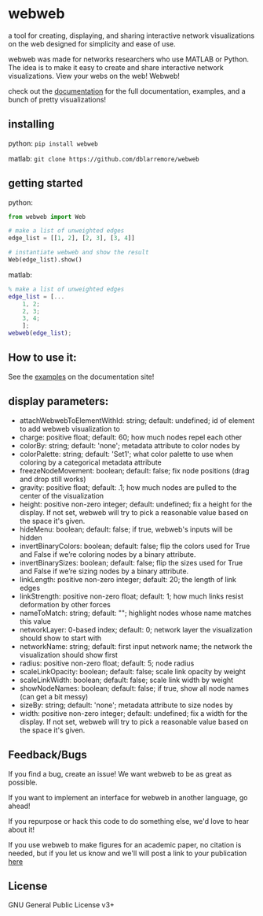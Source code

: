 # webweb
a tool for creating, displaying, and sharing interactive network visualizations on the web designed for simplicity and ease of use.

webweb was made for networks researchers who use MATLAB or Python. The idea is to make it easy to create and share interactive network visualizations. View your webs on the web! Webweb!

check out the [documentation](https://webwebpage.github.io) for the full documentation, examples, and a bunch of pretty visualizations!

## installing

python: 
`pip install webweb`

matlab: 
`git clone https://github.com/dblarremore/webweb`

## getting started
python: 
```python
from webweb import Web

# make a list of unweighted edges
edge_list = [[1, 2], [2, 3], [3, 4]]

# instantiate webweb and show the result
Web(edge_list).show()
```

matlab:
```matlab
% make a list of unweighted edges
edge_list = [...
    1, 2;
    2, 3;
    3, 4;
    ];
webweb(edge_list);
```

## How to use it:

See the [examples](https://webwebpage.github.io/examples/) on the documentation site!

## display parameters:

- attachWebwebToElementWithId: string; default: undefined; id of element to add webweb visualization to
- charge: positive float; default: 60; how much nodes repel each other
- colorBy: string; default: 'none'; metadata attribute to color nodes by
- colorPalette: string; default: 'Set1'; what color palette to use when coloring by a categorical metadata attribute
- freezeNodeMovement: boolean; default: false; fix node positions (drag and drop still works)
- gravity: positive float; default: .1; how much nodes are pulled to the center of the visualization
- height: positive non-zero integer; default: undefined; fix a height for the display. If not set, webweb will try to pick a reasonable value based on the space it's given.
- hideMenu: boolean; default: false; if true, webweb's inputs will be hidden
- invertBinaryColors: boolean; default: false; flip the colors used for True and False if we’re coloring nodes by a binary attribute.
- invertBinarySizes: boolean; default: false; flip the sizes used for True and False if we’re sizing nodes by a binary attribute.
- linkLength: positive non-zero integer; default: 20; the length of link edges
- linkStrength: positive non-zero float; default: 1; how much links resist deformation by other forces
- nameToMatch: string; default: ""; highlight nodes whose name matches this value
- networkLayer: 0-based index; default: 0; network layer the visualization should show to start with
- networkName: string; default: first input network name; the network the visualization should show first
- radius: positive non-zero float; default: 5; node radius
- scaleLinkOpacity: boolean; default: false; scale link opacity by weight
- scaleLinkWidth: boolean; default: false; scale link width by weight
- showNodeNames: boolean; default: false; if true, show all node names (can get a bit messy)
- sizeBy: string; default: 'none'; metadata attribute to size nodes by
- width: positive non-zero integer; default: undefined; fix a width for the display. If not set, webweb will try to pick a reasonable value based on the space it's given.

## Feedback/Bugs

If you find a bug, create an issue! We want webweb to be as great as possible. 

If you want to implement an interface for webweb in another language, go ahead!

If you repurpose or hack this code to do something else, we'd love to hear about it! 

If you use webweb to make figures for an academic paper, no citation is needed, but if you let us know and we'll will post a link to your publication [here](https://webwebpage.github.io/in-the-wild/)

## License

GNU General Public License v3+
